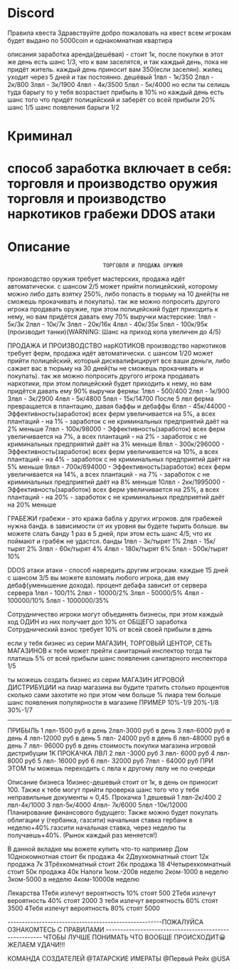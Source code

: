 # Discord
Правила квеста
Здравствуйте добро пожаловать на квест всем игрокам будет выдано по 5000coin и однакомнатная квартира

описания заработка
аренда(дешёвая) - стоит 1к, после покупки в этот же день есть шанс 1/3, что к вам заселятся, и так каждый день, пока не придёт житель. каждый день приносит вам 350(если заселян). жилец уходит через 5 дней
и так постоянно.
дешёвый
1лвл - 1к/350
2лвл - 2к/800
3лвл - 3к/1900
4лвл - 4к/3500
5лвл - 5к/4000
но если ты селишь туда барыгу то у тебя возрастает прибыль в 10% но каждый день есть шанс того что придёт полицейский и заберёт со всей прибыли 20%
шанс 1/5
шанс появления барыги 1/2

Криминал
============================
способ заработка включает в себя:
торговля и производство оружия
торговля и производство наркотиков
грабежи
DDOS атаки
=============================
Описание
=============================
                                  ТОРГОВЛЯ И ПРОДАЖА ОРУЖИЯ
   производство оружия требует мастерских, продажа идёт автоматически. с шансом 2/5 может прийти полицейский, которому можно либо дать взятку 250%, либо попасть в тюрьму на 10 дней(ты не сможешь прокачивать и покупать). так же можно попросить другого игрока продавать оружие, при этом полицейский будет приходить к нему, но вам придётся давать ему 70% выручки
   мастерские:
1лвл - 5к/3к
2лвл - 10к/7к
3лвл - 20к/16к
4лвл - 40к/35к
5лвл - 100к/95к (производит танки)(WARNING: Шанс на приход копа увеличен до 4/5)

ПРОДАЖА И ПРОИЗВОДСТВО нарКОТИКОВ
   производство наркотиков требует ферм, продажа идёт автоматически. с шансом 1/20 может прийти полицейский, который дисквалифицирует все ваши деньги, либо сажает вас в тюрьму на 30 дней(ты не сможешь прокачивать и покупать). так же можно попросить другого игрока продавать наркотики, при этом полицейский будет приходить к нему, но вам придётся давать ему 90% выручки
   фермы:
1лвл - 500/400
2лвл - 1к/900
3лвл - 3к/2900
4лвл - 5к/4800
5лвл - 15к/14700
После 5 лвл ферма превращается в плантацию, давая баффы и дебаффы
6лвл - 45к/44000 - Эффективность(заработок) всех ферм увеличивается на 5%, а всех плантаций - на 1% - заработок с не криминальных предприятий даёт на 2% меньше
7лвл - 100к/98000 - Эффективность(заработок) всех ферм увеличивается на 7%, а всех плантаций - на 2% - заработок с не криминальных предприятий даёт на 3% меньше
8лвл - 300к/296000 - Эффективность(заработок) всех ферм увеличивается на 10%, а всех плантаций - на 4% - заработок с не криминальных предприятий даёт на 5% меньше
9лвл - 700к/694000 - Эффективность(заработок) всех ферм увеличивается на 14%, а всех плантаций - на 7% - заработок с не криминальных предприятий даёт на 8% меньше
10лвл - 2кк/1995000 - Эффективность(заработок) всех ферм увеличивается на 25%, а всех плантаций - на 20% - заработок с не криминальных предприятий даёт на 20% меньше

ГРАБЕЖИ
   грабежи - это кража бабла у других игроков. для грабежей нужна банда. в зависимости от их уровня вы будете тырить больше. вы можете слать банду 1 раз в 5 дней, при этом есть шанс 4/5, что их поймают и грабёж не удастся.
   банды
1лвл - 3к/тырят 1%
2лвл - 15к/тырят 2%
3лвл - 60к/тырят 4%
4лвл - 180к/тырят 6%
5лвл - 500к/тырят 10%

DDOS атаки
   атаки - способ навредить другим игрокам. каждые 15 дней с шансом 3/5 вы можете взломать любого игрока, дав ему дебаф(уменьшение дохода). процент дебафа зависит от сервера
   сервера
1лвл - 100/1%
2лвл - 10000/2%
3лвл - 50000/5%
4лвл - 100000/10%
5лвл - 1000000/35%

Сотрудничество
игроки могут объединять бизнесы, при этом каждый ход ОДИН из них получает доп 10% от ОБЩЕГО заработка
Сотруднический взнос требует 10% от всей своей прибыли в день

если у тебя бизнес из серии МАГАЗИН, ТОРГОВЫЙ ЦЕНТОР, СЕТЬ МАГАЗИНОВ 
к тебе может прейти санитарный инспектор
тогда ты платишь 5% от всей прибыли
шанс появления санитарного инспектора 1/5

ты можешь создать бизнес из серии МАГАЗИН ИГРОВОЙ ДИСТРИБУЦИИ
на пиар магазина вы будите тратить столько процентов сколько сами захотите 
но при этом чем больше % пиара тем больше шанс появления популярности в магазине
ПРИМЕР
10%-1/9
20%-1/8
30%-1/7

-----------------------------------------------------------------------------------------------------------------
ПРИБЫЛЬ
1 лвл-1500 руб в день
2лвл-3000 руб в день
3 лвл-6000 руб в день
4 лвл-12000 руб в день
5 лвл- 24000 руб в день
6 лвл-48000 руб в день
7 лвл- 96000 руб в день
стоимость покупки магазина игровой дистрибуции 1K
ПРОКАЧКА ЛВЛ
2 лвл -3000 руб
3 лвл- 6000 руб
4 лвл- 8000 руб
5 лвл- 16000 руб
6 лвл- 32000 руб
7лвл - 64000 руб
ПРИ ЭТОМ ты можешь переходить с лвла к другому лвлу не по очереди

Описание бизнеса
1бизнес-дешевый стоит от 1к, в день он приносит 100. Также к тебе могут прийти проверка шанс того что у тебя  неправильные документы ≈ 0,45.
Прокачка
1 дешевый
1 лвл-2к/400
2 лвл-4к/1000
3 лвл-5к/4000
4лвл- 7к/6000
5лвл -10к/12000
 Планирование финансового будущего:
Также можно будет покупать облигации у (гербанка, газсити) начальная ставка гербанк в неделю+40%.газсити начальная ставка, через неделю ты получаешь+40%. (Рынок каждый раз меняется!)

В данной вкладке мы вожете купить что-то например
Дом
1Однокомнотная стоит 6к продажа 4к
2Двухкомнатный стоит 12к продажа 7к
3Трёхкомнатный стоит 26к продажа 18
4Четырехкомнатный стоит 50к продажа 40к
Налоги
1ком.-200в неделю
2ком-1000 в неделю
3ком-5000 в неделю
4ком-10000в неделю

Лекарства
1Тебя излечут вероятность 10% стоят 500
2Тебя излечут вероятность 40% стоят 2000
3 тебя излечут вероятность 60% стоят
3500
4Тебя излечут вероятность 80% стоят 5000

------------------------------------------------------ПОЖАЛУЙСА ОЗНАКОМТЕСЬ С ПРАВИЛАМИ -------------------------------------------------------
                                                                                              ЧТОБЫ ЛУЧШЕ ПОНИМАТЬ ЧТО ВООБЩЕ
                                                                                                                       ПРОИСХОДИТ:grinning: 
                                                                                                                      ЖЕЛАЕМ УДАЧИ!!!


КОМАНДА СОЗДАТЕЛЕЙ
@ТАТАРСКИЕ ИМЕРАТЫ 
@Первый Рейх 
@USA
